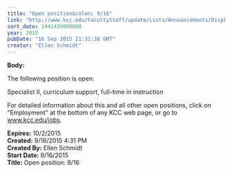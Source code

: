 ```yaml
---
title: "​Open position&colon; 9/16"
link: "http://www.kcc.edu/FacultyStaff/update/Lists/Announcements/DispForm.aspx?ID=2030"
sort_date: 1442439098000
year: 2015
pubDate: "16 Sep 2015 21:31:38 GMT"
creator: "Ellen Schmidt"
---
```


<div><b>Body:</b> <div class="ExternalClassFF61F5F8B7054BD6950C87895365D36E"><p>​The following position is open: </p>
<p>Specialist II, curriculum support, full-time in instruction</p>
<p>For detailed information about this and all other open positions, click on &quot;Employment&quot; at the bottom of any KCC web page, or go to <a href="/jobs">www.kcc.edu/jobs</a>.</p></div></div>
<div><b>Expires:</b> 10/2/2015</div>
<div><b>Created:</b> 9/16/2015 4:31 PM</div>
<div><b>Created By:</b> Ellen Schmidt</div>
<div><b>Start Date:</b> 9/16/2015</div>
<div><b>Title:</b> ​Open position: 9/16</div>
